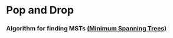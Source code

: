 # Pop and Drop
###  Algorithm for finding MSTs [(Minimum Spanning Trees)](https://en.wikipedia.org/wiki/Minimum_spanning_tree)
